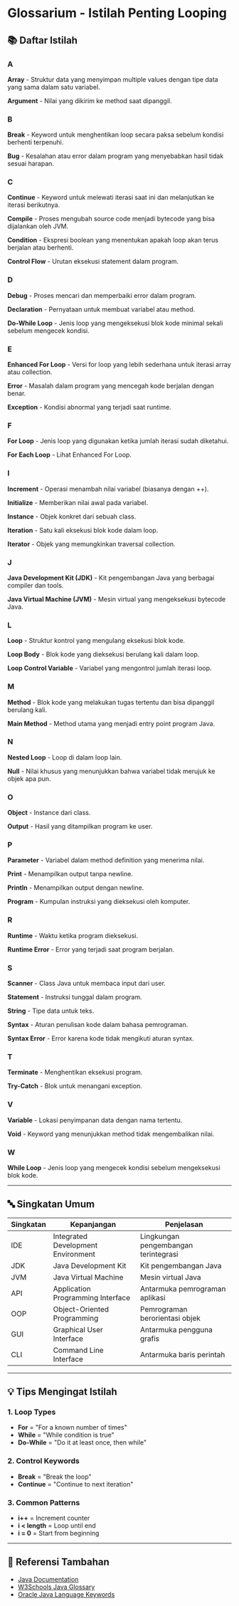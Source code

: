 # Glossarium - Istilah Penting Looping

## 📚 Daftar Istilah

### A
**Array** - Struktur data yang menyimpan multiple values dengan tipe data yang sama dalam satu variabel.

**Argument** - Nilai yang dikirim ke method saat dipanggil.

### B
**Break** - Keyword untuk menghentikan loop secara paksa sebelum kondisi berhenti terpenuhi.

**Bug** - Kesalahan atau error dalam program yang menyebabkan hasil tidak sesuai harapan.

### C
**Continue** - Keyword untuk melewati iterasi saat ini dan melanjutkan ke iterasi berikutnya.

**Compile** - Proses mengubah source code menjadi bytecode yang bisa dijalankan oleh JVM.

**Condition** - Ekspresi boolean yang menentukan apakah loop akan terus berjalan atau berhenti.

**Control Flow** - Urutan eksekusi statement dalam program.

### D
**Debug** - Proses mencari dan memperbaiki error dalam program.

**Declaration** - Pernyataan untuk membuat variabel atau method.

**Do-While Loop** - Jenis loop yang mengeksekusi blok kode minimal sekali sebelum mengecek kondisi.

### E
**Enhanced For Loop** - Versi for loop yang lebih sederhana untuk iterasi array atau collection.

**Error** - Masalah dalam program yang mencegah kode berjalan dengan benar.

**Exception** - Kondisi abnormal yang terjadi saat runtime.

### F
**For Loop** - Jenis loop yang digunakan ketika jumlah iterasi sudah diketahui.

**For Each Loop** - Lihat Enhanced For Loop.

### I
**Increment** - Operasi menambah nilai variabel (biasanya dengan ++).

**Initialize** - Memberikan nilai awal pada variabel.

**Instance** - Objek konkret dari sebuah class.

**Iteration** - Satu kali eksekusi blok kode dalam loop.

**Iterator** - Objek yang memungkinkan traversal collection.

### J
**Java Development Kit (JDK)** - Kit pengembangan Java yang berbagai compiler dan tools.

**Java Virtual Machine (JVM)** - Mesin virtual yang mengeksekusi bytecode Java.

### L
**Loop** - Struktur kontrol yang mengulang eksekusi blok kode.

**Loop Body** - Blok kode yang dieksekusi berulang kali dalam loop.

**Loop Control Variable** - Variabel yang mengontrol jumlah iterasi loop.

### M
**Method** - Blok kode yang melakukan tugas tertentu dan bisa dipanggil berulang kali.

**Main Method** - Method utama yang menjadi entry point program Java.

### N
**Nested Loop** - Loop di dalam loop lain.

**Null** - Nilai khusus yang menunjukkan bahwa variabel tidak merujuk ke objek apa pun.

### O
**Object** - Instance dari class.

**Output** - Hasil yang ditampilkan program ke user.

### P
**Parameter** - Variabel dalam method definition yang menerima nilai.

**Print** - Menampilkan output tanpa newline.

**Println** - Menampilkan output dengan newline.

**Program** - Kumpulan instruksi yang dieksekusi oleh komputer.

### R
**Runtime** - Waktu ketika program dieksekusi.

**Runtime Error** - Error yang terjadi saat program berjalan.

### S
**Scanner** - Class Java untuk membaca input dari user.

**Statement** - Instruksi tunggal dalam program.

**String** - Tipe data untuk teks.

**Syntax** - Aturan penulisan kode dalam bahasa pemrograman.

**Syntax Error** - Error karena kode tidak mengikuti aturan syntax.

### T
**Terminate** - Menghentikan eksekusi program.

**Try-Catch** - Blok untuk menangani exception.

### V
**Variable** - Lokasi penyimpanan data dengan nama tertentu.

**Void** - Keyword yang menunjukkan method tidak mengembalikan nilai.

### W
**While Loop** - Jenis loop yang mengecek kondisi sebelum mengeksekusi blok kode.

---

## 🔤 Singkatan Umum

| Singkatan | Kepanjangan | Penjelasan |
|-----------|-------------|------------|
| IDE | Integrated Development Environment | Lingkungan pengembangan terintegrasi |
| JDK | Java Development Kit | Kit pengembangan Java |
| JVM | Java Virtual Machine | Mesin virtual Java |
| API | Application Programming Interface | Antarmuka pemrograman aplikasi |
| OOP | Object-Oriented Programming | Pemrograman berorientasi objek |
| GUI | Graphical User Interface | Antarmuka pengguna grafis |
| CLI | Command Line Interface | Antarmuka baris perintah |

---

## 💡 Tips Mengingat Istilah

### 1. Loop Types
- **For** = "For a known number of times"
- **While** = "While condition is true"
- **Do-While** = "Do it at least once, then while"

### 2. Control Keywords
- **Break** = "Break the loop"
- **Continue** = "Continue to next iteration"

### 3. Common Patterns
- **i++** = Increment counter
- **i < length** = Loop until end
- **i = 0** = Start from beginning

---

## 📖 Referensi Tambahan

- [Java Documentation](https://docs.oracle.com/javase/tutorial/java/nutsandbolts/)
- [W3Schools Java Glossary](https://www.w3schools.com/java/java_ref_keywords.asp)
- [Oracle Java Language Keywords](https://docs.oracle.com/javase/tutorial/java/nutsandbolts/_keywords.html)